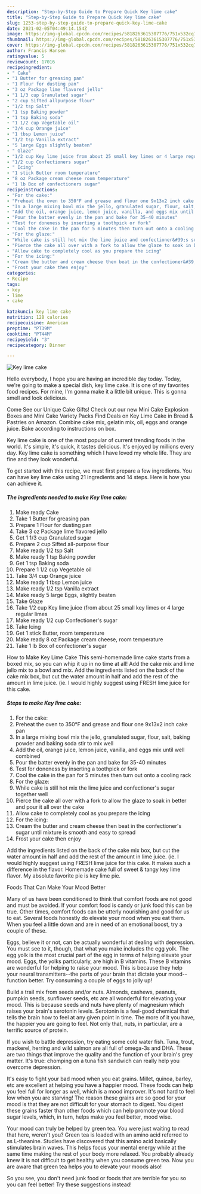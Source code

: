 ```yaml
---
description: "Step-by-Step Guide to Prepare Quick Key lime cake"
title: "Step-by-Step Guide to Prepare Quick Key lime cake"
slug: 1253-step-by-step-guide-to-prepare-quick-key-lime-cake
date: 2021-02-05T04:49:14.154Z
image: https://img-global.cpcdn.com/recipes/5818263615307776/751x532cq70/key-lime-cake-recipe-main-photo.jpg
thumbnail: https://img-global.cpcdn.com/recipes/5818263615307776/751x532cq70/key-lime-cake-recipe-main-photo.jpg
cover: https://img-global.cpcdn.com/recipes/5818263615307776/751x532cq70/key-lime-cake-recipe-main-photo.jpg
author: Francis Hansen
ratingvalue: 5
reviewcount: 17016
recipeingredient:
- " Cake"
- "1 Butter for greasing pan"
- "1 Flour for dusting pan"
- "3 oz Package lime flavored jello"
- "1 1/3 cup Granulated sugar"
- "2 cup Sifted allpurpose flour"
- "1/2 tsp Salt"
- "1 tsp Baking powder"
- "1 tsp Baking soda"
- "1 1/2 cup Vegetable oil"
- "3/4 cup Orange juice"
- "1 tbsp Lemon juice"
- "1/2 tsp Vanilla extract"
- "5 large Eggs slightly beaten"
- " Glaze"
- "1/2 cup Key lime juice from about 25 small key limes or 4 large regular limes"
- "1/2 cup Confectioners sugar"
- " Icing"
- "1 stick Butter room temperature"
- "8 oz Package cream cheese room temperature"
- "1 lb Box of confectioners sugar"
recipeinstructions:
- "For the cake:"
- "Preheat the oven to 350°F and grease and flour one 9x13x2 inch cake pan"
- "In a large mixing bowl mix the jello, granulated sugar, flour, salt, baking powder and baking soda stir to mix well"
- "Add the oil, orange juice, lemon juice, vanilla, and eggs mix until well combined"
- "Pour the batter evenly in the pan and bake for 35-40 minutes"
- "Test for doneness by inserting a toothpick or fork"
- "Cool the cake in the pan for 5 minutes then turn out onto a cooling rack"
- "For the glaze:"
- "While cake is still hot mix the lime juice and confectioner&#39;s sugar together well"
- "Pierce the cake all over with a fork to allow the glaze to soak in better and pour it all over the cake"
- "Allow cake to completely cool as you prepare the icing"
- "For the icing:"
- "Cream the butter and cream cheese then beat in the confectioner&#39;s sugar until mixture is smooth and easy to spread"
- "Frost your cake then enjoy"
categories:
- Recipe
tags:
- key
- lime
- cake

katakunci: key lime cake 
nutrition: 128 calories
recipecuisine: American
preptime: "PT39M"
cooktime: "PT44M"
recipeyield: "3"
recipecategory: Dinner

---
```



![Key lime cake](https://img-global.cpcdn.com/recipes/5818263615307776/751x532cq70/key-lime-cake-recipe-main-photo.jpg)

Hello everybody, I hope you are having an incredible day today. Today, we're going to make a special dish, key lime cake. It is one of my favorites food recipes. For mine, I'm gonna make it a little bit unique. This is gonna smell and look delicious.

Come See our Unique Cake Gifts! Check out our new Mini Cake Explosion Boxes and Mini Cake Variety Packs Find Deals on Key Lime Cake in Bread &amp; Pastries on Amazon. Combine cake mix, gelatin mix, oil, eggs and orange juice. Bake according to instructions on box.

Key lime cake is one of the most popular of current trending foods in the world. It's simple, it's quick, it tastes delicious. It's enjoyed by millions every day. Key lime cake is something which I have loved my whole life. They are fine and they look wonderful.


To get started with this recipe, we must first prepare a few ingredients. You can have key lime cake using 21 ingredients and 14 steps. Here is how you can achieve it.

<!--inarticleads1-->

##### The ingredients needed to make Key lime cake:

1. Make ready  Cake
1. Take 1 Butter for greasing pan
1. Prepare 1 Flour for dusting pan
1. Take 3 oz Package lime flavored jello
1. Get 1 1/3 cup Granulated sugar
1. Prepare 2 cup Sifted all-purpose flour
1. Make ready 1/2 tsp Salt
1. Make ready 1 tsp Baking powder
1. Get 1 tsp Baking soda
1. Prepare 1 1/2 cup Vegetable oil
1. Take 3/4 cup Orange juice
1. Make ready 1 tbsp Lemon juice
1. Make ready 1/2 tsp Vanilla extract
1. Make ready 5 large Eggs, slightly beaten
1. Take  Glaze
1. Take 1/2 cup Key lime juice (from about 25 small key limes or 4 large regular limes
1. Make ready 1/2 cup Confectioner&#39;s sugar
1. Take  Icing
1. Get 1 stick Butter, room temperature
1. Make ready 8 oz Package cream cheese, room temperature
1. Take 1 lb Box of confectioner&#39;s sugar


How to Make Key Lime Cake This semi-homemade lime cake starts from a boxed mix, so you can whip it up in no time at all! Add the cake mix and lime jello mix to a bowl and mix. Add the ingredients listed on the back of the cake mix box, but cut the water amount in half and add the rest of the amount in lime juice. (ie. I would highly suggest using FRESH lime juice for this cake. 

<!--inarticleads2-->

##### Steps to make Key lime cake:

1. For the cake:
1. Preheat the oven to 350°F and grease and flour one 9x13x2 inch cake pan
1. In a large mixing bowl mix the jello, granulated sugar, flour, salt, baking powder and baking soda stir to mix well
1. Add the oil, orange juice, lemon juice, vanilla, and eggs mix until well combined
1. Pour the batter evenly in the pan and bake for 35-40 minutes
1. Test for doneness by inserting a toothpick or fork
1. Cool the cake in the pan for 5 minutes then turn out onto a cooling rack
1. For the glaze:
1. While cake is still hot mix the lime juice and confectioner&#39;s sugar together well
1. Pierce the cake all over with a fork to allow the glaze to soak in better and pour it all over the cake
1. Allow cake to completely cool as you prepare the icing
1. For the icing:
1. Cream the butter and cream cheese then beat in the confectioner&#39;s sugar until mixture is smooth and easy to spread
1. Frost your cake then enjoy


Add the ingredients listed on the back of the cake mix box, but cut the water amount in half and add the rest of the amount in lime juice. (ie. I would highly suggest using FRESH lime juice for this cake. It makes such a difference in the flavor. Homemade cake full of sweet &amp; tangy key lime flavor. My absolute favorite pie is key lime pie. 

Foods That Can Make Your Mood Better


Many of us have been conditioned to think that comfort foods are not good and must be avoided. If your comfort food is candy or junk food this can be true. Other times, comfort foods can be utterly nourishing and good for us to eat. Several foods honestly do elevate your mood when you eat them. When you feel a little down and are in need of an emotional boost, try a couple of these.

Eggs, believe it or not, can be actually wonderful at dealing with depression. You must see to it, though, that what you make includes the egg yolk. The egg yolk is the most crucial part of the egg in terms of helping elevate your mood. Eggs, the yolks particularly, are high in B vitamins. These B vitamins are wonderful for helping to raise your mood. This is because they help your neural transmitters--the parts of your brain that dictate your mood--function better. Try consuming a couple of eggs to jolly up!

Build a trail mix from seeds and/or nuts. Almonds, cashews, peanuts, pumpkin seeds, sunflower seeds, etc are all wonderful for elevating your mood. This is because seeds and nuts have plenty of magnesium which raises your brain's serotonin levels. Serotonin is a feel-good chemical that tells the brain how to feel at any given point in time. The more of it you have, the happier you are going to feel. Not only that, nuts, in particular, are a terrific source of protein.

If you wish to battle depression, try eating some cold water fish. Tuna, trout, mackerel, herring and wild salmon are all full of omega-3s and DHA. These are two things that improve the quality and the function of your brain's grey matter. It's true: chomping on a tuna fish sandwich can really help you overcome depression. 

It's easy to fight your bad mood when you eat grains. Millet, quinoa, barley, etc are excellent at helping you have a happier mood. These foods can help you feel full for longer as well, which is a mood improver. It's not hard to feel low when you are starving! The reason these grains are so good for your mood is that they are not difficult for your stomach to digest. You digest these grains faster than other foods which can help promote your blood sugar levels, which, in turn, helps make you feel better, mood wise.

Your mood can truly be helped by green tea. You were just waiting to read that here, weren't you? Green tea is loaded with an amino acid referred to as L-theanine. Studies have discovered that this amino acid basically stimulates brain waves. This helps focus your mental energy while at the same time making the rest of your body more relaxed. You probably already knew it is not difficult to get healthy when you consume green tea. Now you are aware that green tea helps you to elevate your moods also!

So you see, you don't need junk food or foods that are terrible for you so you can feel better! Try  these suggestions  instead!

